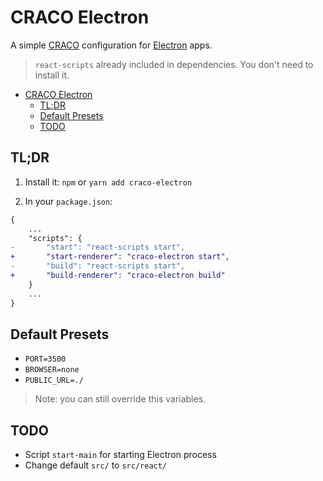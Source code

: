 # CRACO Electron

A simple [CRACO](https://www.npmjs.com/package/@craco/craco) configuration for [Electron](http://electronjs.org/) apps.

> `react-scripts` already included in dependencies. You don't need to install it.
<!-- You can treat this package as a react-scripts which modifies webpack config: `target: "electron-renderer"`, so your IPC *will* work. -->

- [CRACO Electron](#craco-electron)
  - [TL;DR](#tldr)
  - [Default Presets](#default-presets)
  - [TODO](#todo)

## TL;DR

1. Install it: `npm` or `yarn add craco-electron`

2. In your `package.json`:

```diff
{
    ...
    "scripts": {
-       "start": "react-scripts start",
+       "start-renderer": "craco-electron start",
-       "build": "react-scripts start",
+       "build-renderer": "craco-electron build"
    }
    ...
}
```

## Default Presets

- `PORT=3500`
- `BROWSER=none`
- `PUBLIC_URL=./`

> Note: you can still override this variables.

## TODO

- Script `start-main` for starting Electron process
- Change default `src/` to `src/react/`
